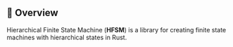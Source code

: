 ## 👋 Overview <a name="overview"></a>

Hierarchical Finite State Machine (**HFSM**) is a library for creating finite state machines with hierarchical states in Rust.
